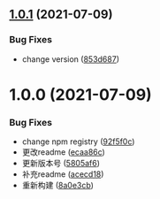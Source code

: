 ## [1.0.1](https://github.com/furuiwen1015/ReactVirtualList/compare/v1.0.0...v1.0.1) (2021-07-09)


### Bug Fixes

* change version ([853d687](https://github.com/furuiwen1015/ReactVirtualList/commit/853d687e25c90fc443d5ced08e639f3217bca118))

# 1.0.0 (2021-07-09)


### Bug Fixes

* change npm registry ([92f5f0c](https://github.com/furuiwen1015/ReactVirtualList/commit/92f5f0c1cd62f97ee47535452ff4569e91e4c51d))
* 更改readme ([ecaa86c](https://github.com/furuiwen1015/ReactVirtualList/commit/ecaa86c795a797c71446eaf58c14a907edd23018))
* 更新版本号 ([5805af6](https://github.com/furuiwen1015/ReactVirtualList/commit/5805af66457d4cb5ece9527b788e1096745cb8a2))
* 补充readme ([acecd18](https://github.com/furuiwen1015/ReactVirtualList/commit/acecd187bd0bd86d0faeb859bcbb407c1b2ed276))
* 重新构建 ([8a0e3cb](https://github.com/furuiwen1015/ReactVirtualList/commit/8a0e3cb0b6df9b4c392bcbc91584bce3d1784f07))
